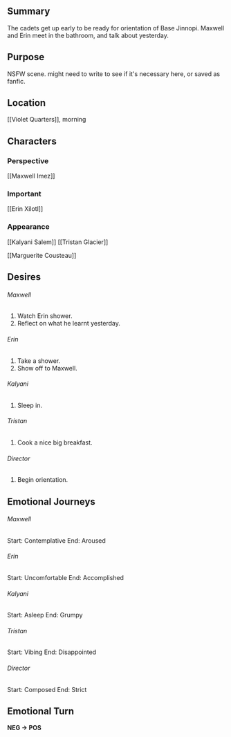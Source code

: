 ## Summary
The cadets get up early to be ready for orientation of Base Jinnopi. Maxwell and Erin meet in the bathroom, and talk about yesterday.
## Purpose
NSFW scene. might need to write to see if it's necessary here, or saved as fanfic.
## Location
[[Violet Quarters]], morning
## Characters 
### Perspective
[[Maxwell Imez]]
### Important
[[Erin Xilotl]]
### Appearance
[[Kalyani Salem]]
[[Tristan Glacier]]

[[Marguerite Cousteau]]
## Desires
###### Maxwell
1. Watch Erin shower.
2. Reflect on what he learnt yesterday.
###### Erin
1. Take a shower.
2. Show off to Maxwell.
###### Kalyani
1. Sleep in.
###### Tristan
1. Cook a nice big breakfast.
###### Director
1. Begin orientation.
## Emotional Journeys
###### Maxwell
Start: Contemplative
End: Aroused
###### Erin
Start: Uncomfortable
End: Accomplished
###### Kalyani
Start: Asleep
End: Grumpy
###### Tristan
Start: Vibing
End: Disappointed
###### Director
Start: Composed
End: Strict
## Emotional Turn
**NEG -> POS**